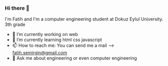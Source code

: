 ### Hi there 👋
I'm Fatih and I'm a computer engineering student at Dokuz Eylul University. 3th grade
- 🔭 I’m currently working on web
- 🌱 I’m currently learning html css javascript
- 📫 How to reach me: You can send me a mail --> fatih.semirgin@gmail.com
- 💬 Ask me about  engineering or even computer engineering
<!--
**fatihsemirgin/fatihsemirgin** is a ✨ _special_ ✨ repository because its `README.md` (this file) appears on your GitHub profile.

Here are some ideas to get you started:

- 🔭 I’m currently working on web
- 🌱 I’m currently learning html css javascript
- 👯 I’m looking to collaborate on ...
- 🤔 I’m looking for help with ...
- 💬 Ask me about ...
- 📫 How to reach me:
- 😄 Pronouns: ...
- ⚡ Fun fact: ...
-->
